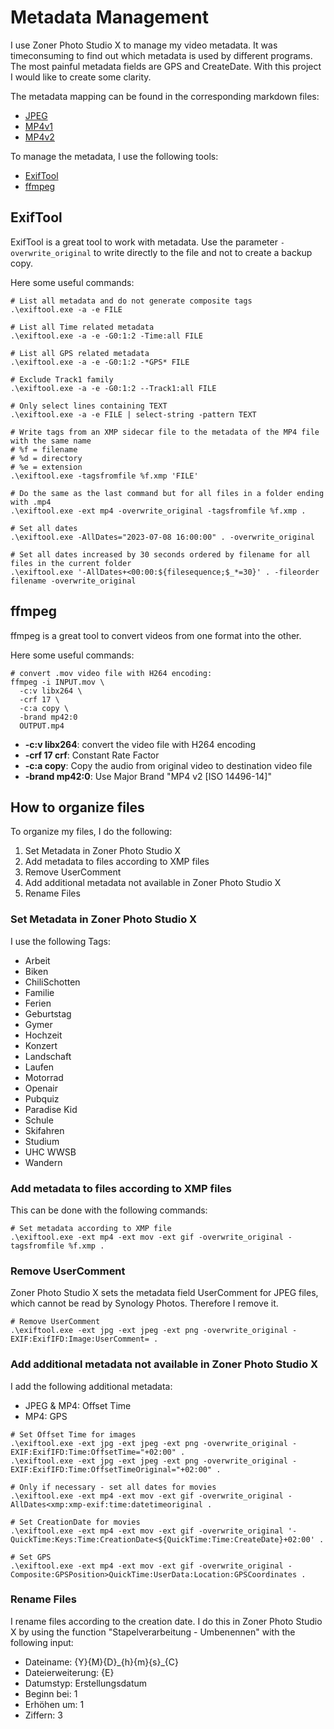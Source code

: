 # Metadata Management

I use Zoner Photo Studio X to manage my video metadata.
It was timeconsuming to find out which metadata is used by different programs. The most painful metadata fields are GPS and CreateDate.
With this project I would like to create some clarity.

The metadata mapping can be found in the corresponding markdown files:
- [JPEG](./JPEG.md)
- [MP4v1](./MP4v1.md)
- [MP4v2](./MP4v2.md)

To manage the metadata, I use the following tools:
- [ExifTool](https://exiftool.org/)
- [ffmpeg](https://ffmpeg.org/)


## ExifTool
ExifTool is a great tool to work with metadata.
Use the parameter `-overwrite_original` to write directly to the file and not to create a backup copy.

Here some useful commands:

```
# List all metadata and do not generate composite tags
.\exiftool.exe -a -e FILE

# List all Time related metadata
.\exiftool.exe -a -e -G0:1:2 -Time:all FILE

# List all GPS related metadata
.\exiftool.exe -a -e -G0:1:2 -*GPS* FILE

# Exclude Track1 family
.\exiftool.exe -a -e -G0:1:2 --Track1:all FILE

# Only select lines containing TEXT
.\exiftool.exe -a -e FILE | select-string -pattern TEXT

# Write tags from an XMP sidecar file to the metadata of the MP4 file with the same name
# %f = filename
# %d = directory
# %e = extension
.\exiftool.exe -tagsfromfile %f.xmp 'FILE'

# Do the same as the last command but for all files in a folder ending with .mp4
.\exiftool.exe -ext mp4 -overwrite_original -tagsfromfile %f.xmp .

# Set all dates
.\exiftool.exe -AllDates="2023-07-08 16:00:00" . -overwrite_original

# Set all dates increased by 30 seconds ordered by filename for all files in the current folder
.\exiftool.exe '-AllDates+<00:00:${filesequence;$_*=30}' . -fileorder filename -overwrite_original

```


## ffmpeg
ffmpeg is a great tool to convert videos from one format into the other.

Here some useful commands:

```
# convert .mov video file with H264 encoding:
ffmpeg -i INPUT.mov \
  -c:v libx264 \
  -crf 17 \
  -c:a copy \
  -brand mp42:0
  OUTPUT.mp4
```
- **-c:v libx264**: convert the video file with H264 encoding
- **-crf 17 crf**: Constant Rate Factor
- **-c:a copy**: Copy the audio from original video to destination video file
- **-brand mp42:0**: Use Major Brand "MP4 v2 [ISO 14496-14]"



## How to organize files

To organize my files, I do the following:
1. Set Metadata in Zoner Photo Studio X
2. Add metadata to files according to XMP files
3. Remove UserComment
4. Add additional metadata not available in Zoner Photo Studio X
5. Rename Files


### Set Metadata in Zoner Photo Studio X

I use the following Tags:
- Arbeit
- Biken
- ChiliSchotten
- Familie
- Ferien
- Geburtstag
- Gymer
- Hochzeit
- Konzert
- Landschaft
- Laufen
- Motorrad
- Openair
- Pubquiz
- Paradise Kid
- Schule
- Skifahren
- Studium
- UHC WWSB
- Wandern


### Add metadata to files according to XMP files

This can be done with the following commands:
```
# Set metadata according to XMP file
.\exiftool.exe -ext mp4 -ext mov -ext gif -overwrite_original -tagsfromfile %f.xmp .
```

### Remove UserComment

Zoner Photo Studio X sets the metadata field UserComment for JPEG files, which cannot be read by Synology Photos. Therefore I remove it.

```
# Remove UserComment
.\exiftool.exe -ext jpg -ext jpeg -ext png -overwrite_original -EXIF:ExifIFD:Image:UserComment= .
```


### Add additional metadata not available in Zoner Photo Studio X

I add the following additional metadata:
- JPEG & MP4: Offset Time
- MP4: GPS

```
# Set Offset Time for images
.\exiftool.exe -ext jpg -ext jpeg -ext png -overwrite_original -EXIF:ExifIFD:Time:OffsetTime="+02:00" .
.\exiftool.exe -ext jpg -ext jpeg -ext png -overwrite_original -EXIF:ExifIFD:Time:OffsetTimeOriginal="+02:00" .

# Only if necessary - set all dates for movies
.\exiftool.exe -ext mp4 -ext mov -ext gif -overwrite_original -AllDates<xmp:xmp-exif:time:datetimeoriginal .

# Set CreationDate for movies
.\exiftool.exe -ext mp4 -ext mov -ext gif -overwrite_original '-QuickTime:Keys:Time:CreationDate<${QuickTime:Time:CreateDate}+02:00' .

# Set GPS
.\exiftool.exe -ext mp4 -ext mov -ext gif -overwrite_original -Composite:GPSPosition>QuickTime:UserData:Location:GPSCoordinates .
```

### Rename Files

I rename files according to the creation date. I do this in Zoner Photo Studio X by using the function "Stapelverarbeitung - Umbenennen" with the following input:
- Dateiname: {Y}{M}{D}\_{h}{m}{s}\_{C}
- Dateierweiterung: {E}
- Datumstyp: Erstellungsdatum
- Beginn bei: 1
- Erhöhen um: 1
- Ziffern: 3
